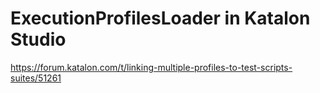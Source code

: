 ExecutionProfilesLoader in Katalon Studio
======================

https://forum.katalon.com/t/linking-multiple-profiles-to-test-scripts-suites/51261
